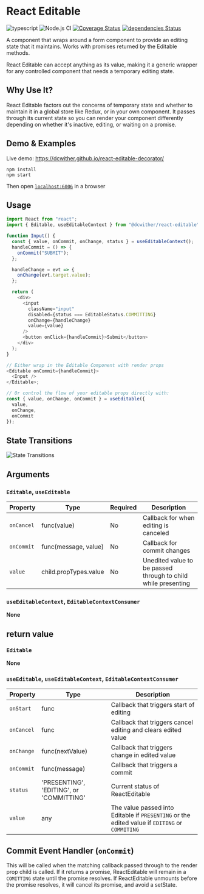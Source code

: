 # React Editable

![typescript](https://aleen42.github.io/badges/src/typescript.svg)
![Node.js CI](https://github.com/dcwither/react-editable-decorator/workflows/Node.js%20CI/badge.svg)
[![Coverage Status](https://coveralls.io/repos/github/dcwither/react-editable-decorator/badge.svg?branch=master)](https://coveralls.io/github/dcwither/react-editable-decorator?branch=master)
[![dependencies Status](https://david-dm.org/dcwither/react-editable-decorator/status.svg)](https://david-dm.org/dcwither/react-editable-decorator)

A component that wraps around a form component to provide an editing state that it maintains. Works with promises returned by the Editable methods.

React Editable can accept anything as its value, making it a generic wrapper for any controlled component that needs a temporary editing state.

## Why Use It?

React Editable factors out the concerns of temporary state and whether to maintain it in a global store like Redux, or in your own component. It passes through its current state so you can render your component differently depending on whether it's inactive, editing, or waiting on a promise.

## Demo & Examples

Live demo: https://dcwither.github.io/react-editable-decorator/

```
npm install
npm start
```

Then open [`localhost:6006`](http://localhost:6006) in a browser

## Usage

```js
import React from "react";
import { Editable, useEditableContext } from "@dcwither/react-editable";

function Input() {
  const { value, onCommit, onChange, status } = useEditableContext();
  handleCommit = () => {
    onCommit("SUBMIT");
  };

  handleChange = evt => {
    onChange(evt.target.value);
  };

  return (
    <div>
      <input
        className="input"
        disabled={status === EditableStatus.COMMITTING}
        onChange={handleChange}
        value={value}
      />
      <button onClick={handleCommit}>Submit</button>
    </div>
  );
}

// Either wrap in the Editable Component with render props
<Editable onCommit={handleCommit}>
  <Input />
</Editable>;

// Or control the flow of your editable props directly with:
const { value, onChange, onCommit } = useEditable({
  value,
  onChange,
  onCommit
});
```

## State Transitions

![State Transitions](docs/state-machine.svg)

## Arguments

### `Editable`, `useEditable`

| Property   | Type                  | Required | Description                                                   |
| ---------- | --------------------- | -------- | ------------------------------------------------------------- |
| `onCancel` | func(value)           | No       | Callback for when editing is canceled                         |
| `onCommit` | func(message, value)  | No       | Callback for commit changes                                   |
| `value`    | child.propTypes.value | No       | Unedited value to be passed through to child while presenting |

### `useEditableContext`, `EditableContextConsumer`

**None**

## return value

### `Editable`

**None**

### `useEditable`, `useEditableContext`, `EditableContextConsumer`

| Property   | Type                                     | Description                                                                                    |
| ---------- | ---------------------------------------- | ---------------------------------------------------------------------------------------------- |
| `onStart`  | func                                     | Callback that triggers start of editing                                                        |
| `onCancel` | func                                     | Callback that triggers cancel editing and clears edited value                                  |
| `onChange` | func(nextValue)                          | Callback that triggers change in edited value                                                  |
| `onCommit` | func(message)                            | Callback that triggers a commit                                                                |
| `status`   | 'PRESENTING', 'EDITING', or 'COMMITTING' | Current status of ReactEditable                                                                |
| `value`    | any                                      | The value passed into Editable if `PRESENTING` or the edited value if `EDITING` or `COMMITING` |

## Commit Event Handler (`onCommit`)

This will be called when the matching callback passed through to the render prop child is called. If it returns a promise, ReactEditable will remain in a `COMITTING` state until the promise resolves. If ReactEditable unmounts before the promise resolves, it will cancel its promise, and avoid a setState.
